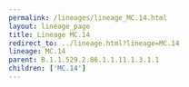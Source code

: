 ```yaml
---
permalink: /lineages/lineage_MC.14.html
layout: lineage_page
title: Lineage MC.14
redirect_to: ../lineage.html?lineage=MC.14
lineage: MC.14
parent: B.1.1.529.2.86.1.1.11.1.3.1.1
children: ['MC.14']
---
```


